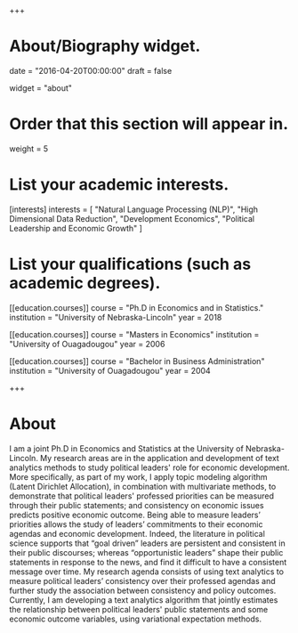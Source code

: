 +++
# About/Biography widget.

date = "2016-04-20T00:00:00"
draft = false

widget = "about"

# Order that this section will appear in.
weight = 5

# List your academic interests.
[interests]
  interests = [
    "Natural Language Processing (NLP)",
    "High Dimensional Data Reduction",
    "Development Economics",
    "Political Leadership and Economic Growth"
  ]

# List your qualifications (such as academic degrees).
[[education.courses]]
  course = "Ph.D in Economics and in Statistics."
  institution = "University of Nebraska-Lincoln"
  year = 2018

[[education.courses]]
  course = "Masters in Economics"
  institution = "University of Ouagadougou"
  year = 2006

[[education.courses]]
  course = "Bachelor in Business Administration"
  institution = "University of Ouagadougou"
  year = 2004
 
+++

# About

I am a joint Ph.D in Economics and Statistics at the University of Nebraska-Lincoln. My research areas are in the application and development of text analytics methods to study political leaders' role for economic development. More specifically, as part of my work, I apply topic modeling algorithm (Latent Dirichlet Allocation), in combination with multivariate methods, to demonstrate that political leaders' professed priorities can be measured through their public statements; and consistency on economic issues predicts positive economic outcome. Being able to measure leaders’ priorities allows the study of leaders’ commitments to their economic agendas and economic development. Indeed, the literature in political science supports that “goal driven” leaders are persistent and consistent in their public discourses; whereas “opportunistic leaders” shape their public statements in response to the news, and find it difficult to have a consistent message over time. My research agenda consists of using text analytics to measure political leaders’ consistency over their professed agendas and further study the association between consistency and policy outcomes.  
Currently, I am developing a text analytics algorithm that jointly estimates the relationship between political leaders' public statements and some economic outcome variables, using variational expectation methods.


